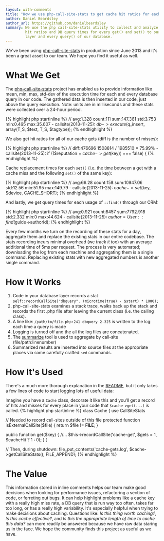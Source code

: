 ```yaml
---
layout: with-comments
title: "How we use php-call-site-stats to get cache hit ratios for each call-site"
author: Daniel Beardsley
author_url: https://github.com/danielbeardsley
summary: We use the php call-site-stats utility to collect and analyze cache
         hit ratios and DB query times for every get() and set() to our caching
         layer and every query() of our database.
---
```


We've been using [php-call-site-stats] in production since June 2013
and it's been a great asset to our team. We hope you find it useful as well.

# What We Get

The [php-call-site-stats] project has enabled us to provide information like
mean, min, max, std-dev of the execution time for each and every database query 
in our code. The gathered data is then inserted in our code, just above the query
execution. Note: units are in milliseconds and these stats were collected over
a 24-hour period.

{% highlight php startinline %}
// avg:1.328 count:111 sum:147.361 std:3.753 min:0.465 max:35.607 - callsite(2013-11-25):
$db->execute($q_insert, array(T_S, $text, T_S, $tagtype));
{% endhighlight %}

We also get hit ratios for all of our cache gets (diff is the number of misses):

{% highlight php startinline %}
// diff:476696 1508814 / 1985510 = 75.99% - callsite(2013-11-25):
if (($reputation = $cache->get($key)) === false) {
{% endhighlight %}

Cache replacement times for each `set()` (i.e. the time between a get
with a cache miss and the following `set()` of the same key):

{% highlight php startinline %}
// avg:69.28 count:158 sum:10947.06 std:12.56 min:51.95 max:149.79 - callsite(2013-11-25):
$cache->set($key, $device, CACHE_SHORT);
{% endhighlight %}

And lastly, we get query times for each usage of `::find()` through our ORM:

{% highlight php startinline %}
// avg:0.921 count:8457 sum:7792.918 std:2.332 min:0 max:44.624 - callsite(2013-11-25):
$author = User::find($guide->authorid);
{% endhighlight %}

Every few months we turn on the recording of these stats for a day,
aggregate them and replace the existing stats in our entire codebase.
The stats recording incurs minimal overhead
(we track *it* too) with an average additional time of 5ms per request.
The process is very automated;
downloading the log from each machine and aggregating them is a single command.
Replacing existing stats with new aggregated numbers is another single command.

# How It Works

1. Code in your database layer records a stat
   `self::recordCallSite("dbquery", (microtime(true) - $start) * 1000);`
1. php-call-site-stats examines a stack trace, walks back up the stack and
   records the first .php file after leaving the current class (i.e. the calling
   class).
1. A line like: `/path/to/file.php:241 dbquery 2.325` is written to the log
   each time a query is made
1. Logging is turned off and the all the log files are concatenated.
1. The [summarize] tool is used to aggregate by call-site
   (file/path:linenumber)
1. Summarized results are inserted into source files at the appropriate places
   via some carefully crafted `sed` commands.

# How It's Used

There's a much more thorough explanation in the [README], but it only takes a
few lines of code to start logging lots of useful data:

Imagine you have a `Cache` class, decorate it like this and you'll get a record
of hits and misses for every place in your code that `$cache->get(...)` is
called.
{% highlight php startinline %}
class Cache {
   use CallSiteStats
   
   // Needed to record call-sites outside of this file
   protected function isExternalCallSite($file) {
      return $file != __FILE__;
   }
   
   public function get($key) {
     //...
     $this->recordCallSite('cache-get', $gets = 1, $cacheHit ? 1 : 0);
   }
}

// Then, during shutdown:
file_put_contents('cache-gets.log', $cache->getCallSiteStats(), FILE_APPEND);
{% endhighlight %}

# The Value

This information stored in inline comments
helps our team make good decisions when
looking for performance issues,
refactoring a section of code,
or ferreting out bugs.
It can help highlight problems like
a cache key with a really high miss rate,
a DB query that is run way too often, takes far too long,
or has a really high variability.
It's especially helpful when trying to make decisions about caching.
Questions like:
*Is this thing worth caching?*,
*Is this cache effective?*, and
*Is this the appropriate length of time to cache this data?*
can more readily be answered because
we have raw data staring us in the face.
We hope the community finds this project as useful as we have.

[php-call-site-stats]: https://github.com/danielbeardsley/php-call-site-stats 
[README]: https://github.com/danielbeardsley/php-call-site-stats/blob/master/README.md
[summarize]: https://github.com/danielbeardsley/php-call-site-stats/blob/master/summarize.php 

